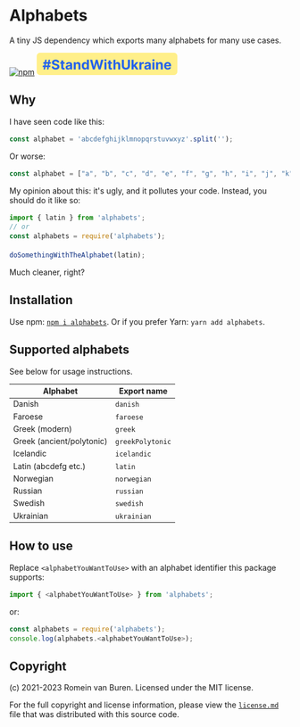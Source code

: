 # Alphabets

A tiny JS dependency which exports many alphabets for many use cases.

[![npm](https://img.shields.io/npm/v/alphabets)](https://www.npmjs.com/package/alphabets)
[![Stand With Ukraine](https://raw.githubusercontent.com/vshymanskyy/StandWithUkraine/main/badges/StandWithUkraine.svg)](https://stand-with-ukraine.pp.ua)

## Why

I have seen code like this:

```js
const alphabet = 'abcdefghijklmnopqrstuvwxyz'.split('');
```

Or worse:

```js
const alphabet = ["a", "b", "c", "d", "e", "f", "g", "h", "i", "j", "k", "l", "m", "n", "o", "p", "q", "r", "s", "t", "u", "v", "w", "x", "y", "z"];
```

My opinion about this: it's ugly, and it pollutes your code. Instead, you should do it like so:

```js
import { latin } from 'alphabets';
// or
const alphabets = require('alphabets');

doSomethingWithTheAlphabet(latin);
```

Much cleaner, right?

## Installation

Use npm: [`npm i alphabets`](https://www.npmjs.com/package/alphabets). Or if you prefer Yarn: `yarn add alphabets`.

## Supported alphabets

See below for usage instructions.

| Alphabet | Export name |
|------|-------------|
| Danish | `danish` |
| Faroese | `faroese` |
| Greek (modern) | `greek` |
| Greek (ancient/polytonic) | `greekPolytonic` |
| Icelandic | `icelandic` |
| Latin (abcdefg etc.) | `latin` |
| Norwegian | `norwegian` |
| Russian | `russian` |
| Swedish | `swedish` |
| Ukrainian | `ukrainian` |

## How to use

Replace `<alphabetYouWantToUse>` with an alphabet identifier this package supports:

```js
import { <alphabetYouWantToUse> } from 'alphabets';
```

or:

```js
const alphabets = require('alphabets');
console.log(alphabets.<alphabetYouWantToUse>);
```

## Copyright

(c) 2021-2023 Romein van Buren. Licensed under the MIT license.

For the full copyright and license information, please view the [`license.md`](./license.md) file that was distributed with this source code.
